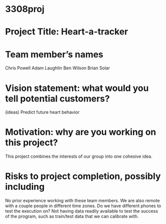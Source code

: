 # 3308proj

# Project Title: Heart-a-tracker

# Team member’s names
Chris Powell
Adam Laughlin
Ben Wilson
Brian Solar

# Vision statement: what would you tell potential customers?
(ideas)
Predict future heart behavior

# Motivation: why are you working on this project?
This project combines the interests of our group into one cohesive idea. 

#  Risks to project completion, possibly including
No prior experience working with these team members. We are also remote with a couple people in different time zones. 
Do we have different phones to test the execution on? 
Not having data readily available to test the success of the program, such as train/test data that we can calibrate with. 
